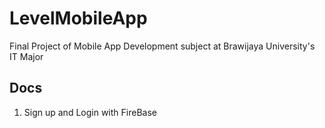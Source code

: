 # LevelMobileApp
Final Project of Mobile App Development subject at Brawijaya University's IT Major

Docs
----------------------------

1. Sign up and Login with FireBase
